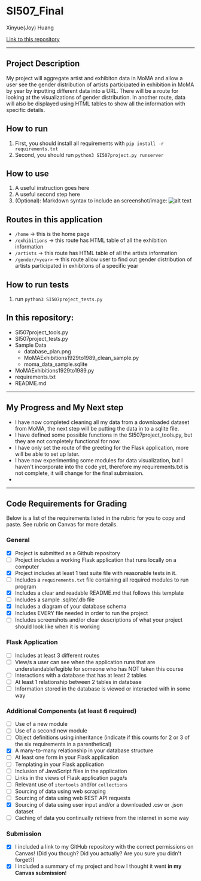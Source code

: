 # SI507_Final

Xinyue(Joy) Huang

[Link to this repository](https://github.com/heybigjoy/SI507_Final)

---

## Project Description

My project will aggregate artist and exhibiton data in MoMA and allow a user see the gender distribution of artists participated in exhibition in MoMA by year by inputting different data into a URL. There will be a route for looking at the visualizations of gender distribution. In another route, data will also be displayed using HTML tables to show all the information with specific details.

## How to run

1. First, you should install all requirements with `pip install -r requirements.txt`
2. Second, you should run `python3 SI507project.py runserver`

## How to use

1. A useful instruction goes here
2. A useful second step here
3. (Optional): Markdown syntax to include an screenshot/image: ![alt text](image.jpg)

## Routes in this application
- `/home` -> this is the home page
- `/exhibitions` -> this route has HTML table of all the exhibition information
- `/artists` -> this route has HTML table of all the artists information
- `/gender/<year>` -> this route allow user to find out gender distribution of artists participated in exhibitons of a specific year

## How to run tests
1. run `python3 SI507project_tests.py`

## In this repository:
- SI507project_tools.py
- SI507project_tests.py
- Sample Data
  - database_plan.png
  - MoMAExhibitions1929to1989_clean_sample.py
  - moma_data_sample.sqlite
- MoMAExhibitions1929to1989.py
- requirements.txt
- README.md

---
## My Progress and My Next step
- I have now completed cleaning all my data from a downloaded dataset from MoMA, the next step will be putting the data in to a sqlite file.
- I have defined some possible functions in the SI507project_tools.py, but they are not completely functional for now.
- I have only set the route of the greeting for the Flask application, more will be able to set up later.
- I have now experimenting some modules for data visualization, but I haven't incorporate into the code yet, therefore my requirements.txt is not complete, it will change for the final submission.
-



---
## Code Requirements for Grading
Below is a list of the requirements listed in the rubric for you to copy and paste.  See rubric on Canvas for more details.

### General
- [x] Project is submitted as a Github repository
- [ ] Project includes a working Flask application that runs locally on a computer
- [x] Project includes at least 1 test suite file with reasonable tests in it.
- [ ] Includes a `requirements.txt` file containing all required modules to run program
- [x] Includes a clear and readable README.md that follows this template
- [ ] Includes a sample .sqlite/.db file
- [x] Includes a diagram of your database schema
- [x] Includes EVERY file needed in order to run the project
- [ ] Includes screenshots and/or clear descriptions of what your project should look like when it is working

### Flask Application
- [ ] Includes at least 3 different routes
- [ ] View/s a user can see when the application runs that are understandable/legible for someone who has NOT taken this course
- [ ] Interactions with a database that has at least 2 tables
- [ ] At least 1 relationship between 2 tables in database
- [ ] Information stored in the database is viewed or interacted with in some way

### Additional Components (at least 6 required)
- [ ] Use of a new module
- [ ] Use of a second new module
- [ ] Object definitions using inheritance (indicate if this counts for 2 or 3 of the six requirements in a parenthetical)
- [x] A many-to-many relationship in your database structure
- [ ] At least one form in your Flask application
- [ ] Templating in your Flask application
- [ ] Inclusion of JavaScript files in the application
- [ ] Links in the views of Flask application page/s
- [ ] Relevant use of `itertools` and/or `collections`
- [ ] Sourcing of data using web scraping
- [ ] Sourcing of data using web REST API requests
- [x] Sourcing of data using user input and/or a downloaded .csv or .json dataset
- [ ] Caching of data you continually retrieve from the internet in some way

### Submission
- [x] I included a link to my GitHub repository with the correct permissions on Canvas! (Did you though? Did you actually? Are you sure you didn't forget?)
- [x] I included a summary of my project and how I thought it went **in my Canvas submission**!
